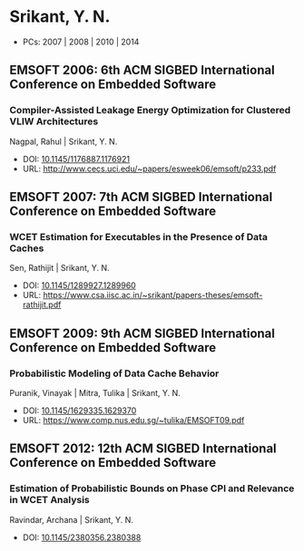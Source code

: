 # Srikant, Y. N.

* PCs: 2007 | 2008 | 2010 | 2014

## EMSOFT 2006: 6th ACM SIGBED International Conference on Embedded Software

### Compiler-Assisted Leakage Energy Optimization for Clustered VLIW Architectures
Nagpal, Rahul | Srikant, Y. N.
* DOI: [10.1145/1176887.1176921](https://doi.org/10.1145/1176887.1176921)
* URL: <http://www.cecs.uci.edu/~papers/esweek06/emsoft/p233.pdf>

## EMSOFT 2007: 7th ACM SIGBED International Conference on Embedded Software

### WCET Estimation for Executables in the Presence of Data Caches
Sen, Rathijit | Srikant, Y. N.
* DOI: [10.1145/1289927.1289960](https://doi.org/10.1145/1289927.1289960)
* URL: <https://www.csa.iisc.ac.in/~srikant/papers-theses/emsoft-rathijit.pdf>

## EMSOFT 2009: 9th ACM SIGBED International Conference on Embedded Software

### Probabilistic Modeling of Data Cache Behavior
Puranik, Vinayak | Mitra, Tulika | Srikant, Y. N.
* DOI: [10.1145/1629335.1629370](https://doi.org/10.1145/1629335.1629370)
* URL: <https://www.comp.nus.edu.sg/~tulika/EMSOFT09.pdf>

## EMSOFT 2012: 12th ACM SIGBED International Conference on Embedded Software

### Estimation of Probabilistic Bounds on Phase CPI and Relevance in WCET Analysis
Ravindar, Archana | Srikant, Y. N.
* DOI: [10.1145/2380356.2380388](https://doi.org/10.1145/2380356.2380388)

